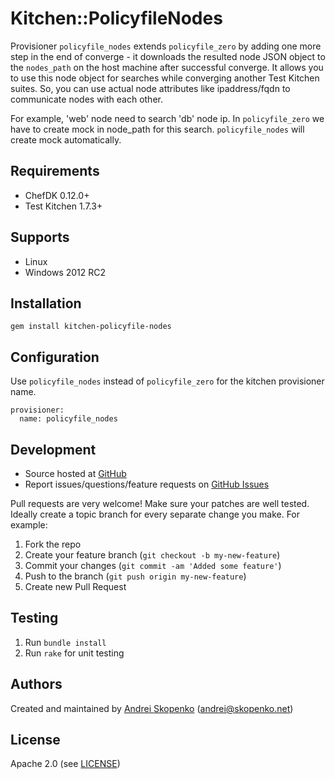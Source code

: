 # Kitchen::PolicyfileNodes

Provisioner `policyfile_nodes` extends `policyfile_zero` by adding one more step in the end of converge - it downloads the resulted node
JSON object to the `nodes_path` on the host machine after successful converge. It allows you to use this node object for searches while converging another
Test Kitchen suites. So, you can use actual node attributes like ipaddress/fqdn to communicate nodes with each other.

For example, 'web' node need to search 'db' node ip.
In `policyfile_zero` we have to create mock in node_path for this search. `policyfile_nodes` will create mock automatically.

## Requirements

* ChefDK 0.12.0+
* Test Kitchen 1.7.3+

## Supports

* Linux
* Windows 2012 RC2

## Installation

```
gem install kitchen-policyfile-nodes
```

## Configuration

Use `policyfile_nodes` instead of `policyfile_zero` for the kitchen provisioner name.

```
provisioner:
  name: policyfile_nodes
```

## Development

* Source hosted at [GitHub](https://github.com/Parallels/kitchen-policyfile-nodes)
* Report issues/questions/feature requests on [GitHub Issues](https://github.com/Parallels/kitchen-policyfile-nodes/issues)

Pull requests are very welcome! Make sure your patches are well tested.
Ideally create a topic branch for every separate change you make. For
example:

1. Fork the repo
2. Create your feature branch (`git checkout -b my-new-feature`)
3. Commit your changes (`git commit -am 'Added some feature'`)
4. Push to the branch (`git push origin my-new-feature`)
5. Create new Pull Request

## Testing

1. Run `bundle install`
2. Run `rake` for unit testing

## Authors

Created and maintained by [Andrei Skopenko][author] (<andrei@skopenko.net>)

## License

Apache 2.0 (see [LICENSE][license])


[author]:           https://github.com/scopenco
[issues]:           https://github.com/Parallels/kitchen-policyfile-nodes/issues
[license]:          https://github.com/Parallels/kitchen-policyfile-nodes/blob/master/LICENSE
[repo]:             https://github.com/Parallels/kitchen-policyfile-nodes
[driver_usage]:     http://docs.kitchen-ci.org/drivers/usage
[chef_omnibus_dl]:  http://www.getchef.com/chef/install/
